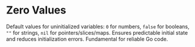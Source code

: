 # Zero Values

Default values for uninitialized variables: `0` for numbers, `false` for booleans, `""` for strings, `nil` for pointers/slices/maps. Ensures predictable initial state and reduces initialization errors. Fundamental for reliable Go code.